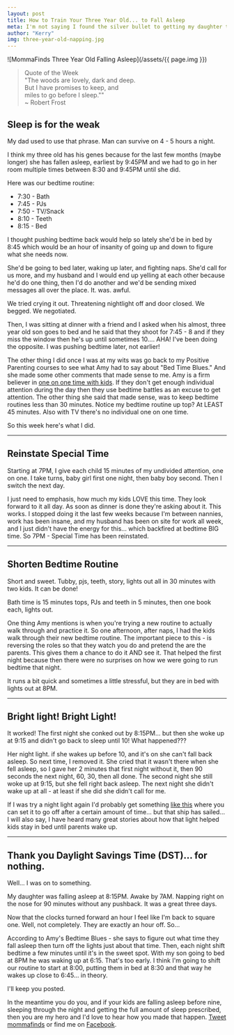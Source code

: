 ```yaml
---
layout: post
title: How to Train Your Three Year Old... to Fall Asleep
meta: I'm not saying I found the silver bullet to getting my daughter to sleep. I just happened to stumble across a few nuances then when placed together helped my daughter fall asleep unaided, before 8:30, and improved a whole host of other challenges at the same time.
author: "Kerry"
img: three-year-old-napping.jpg
---
```


![MommaFinds Three Year Old Falling Asleep](/assets/{{ page.img }})

> Quote of the Week <br> "The woods are lovely, dark and deep.<br>But I have promises to keep, and<br>miles to go before I sleep.""<br>~ Robert Frost

## Sleep is for the weak

My dad used to use that phrase. Man can survive on 4 - 5 hours a night.  

I think my three old has his genes because for the last few months (maybe longer) she has fallen asleep, earliest by 9:45PM and we had to go in her room multiple times between 8:30 and 9:45PM until she did.

Here was our bedtime routine:
+ 7:30 - Bath
+ 7:45 - PJs
+ 7:50 - TV/Snack
+ 8:10 - Teeth
+ 8:15 - Bed

I thought pushing bedtime back would help so lately she'd be in bed by 8:45 which would be an hour of insanity of going up and down to figure what she needs now.

She'd be going to bed later, waking up later, and fighting naps. She'd call for us more, and my husband and I would end up yelling at each other because he'd do one thing, then I'd do another and we'd be sending mixed messages all over the place. It. was. awful.

We tried crying it out. Threatening nightlight off and door closed. We begged. We negotiated.

Then, I was sitting at dinner with a friend and I asked when his almost, three year old son goes to bed and he said that they shoot for 7:45 - 8 and if they miss the window then he's up until sometimes 10.... AHA! I've been doing the opposite. I was pushing bedtime later, not earlier!

The other thing I did once I was at my wits was go back to my Positive Parenting courses to see what Amy had to say about "Bed Time Blues." And she made some other comments that made sense to me. Amy is a firm believer in [one on one time with kids](http://www.mommafinds.com/2019/02/11/special-quiet-time/). If they don't get enough individual attention during the day then they use bedtime battles as an excuse to get attention. The other thing she said that made sense, was to keep bedtime routines less than 30 minutes. Notice my bedtime routine up top? At LEAST 45 minutes. Also with TV there's no individual one on one time. 

So this week here's what I did.

___

## Reinstate Special Time

Starting at 7PM, I give each child 15 minutes of my undivided attention, one on one. I take turns, baby girl first one night, then baby boy second. Then I switch the next day. 

I just need to emphasis, how much my kids LOVE this time. They look forward to it all day. As soon as dinner is done they're asking about it. This works. I stopped doing it the last few weeks because I'm between nannies, work has been insane, and my husband has been on site for work all week, and I just didn't have the energy for this... which backfired at bedtime BIG time. So 7PM - Special Time has been reinstated.

---

## Shorten Bedtime Routine

Short and sweet. Tubby, pjs, teeth, story, lights out all in 30 minutes with two kids. It can be done!

Bath time is 15 minutes tops, PJs and teeth in 5 minutes, then one book each, lights out. 

One thing Amy mentions is when you're trying a new routine to actually walk through and practice it. So one afternoon, after naps, I had the kids walk through their new bedtime routine. The important piece to this - is reversing the roles so that they watch you do and pretend the are the parents. This gives them a chance to do it AND see it. That helped the first night because then there were no surprises on how we were going to run bedtime that night.

It runs a bit quick and sometimes a little stressful, but they are in bed with lights out at 8PM.

---

## Bright light! Bright Light!

It worked! The first night she conked out by 8:15PM... but then she woke up at 9:15 and didn't go back to sleep until 10! What happened??? 

Her night light. if she wakes up before 10, and it's on she can't fall back asleep. So next time, I removed it. She cried that it wasn't there when she fell asleep, so I gave her 2 minutes that first night without it, then 90 seconds the next night, 60, 30, then all done. The second night she still woke up at 9:15, but she fell right back asleep. The next night she didn't wake up at all - at least if she did she didn't call for me.

If I was try a night light again I'd probably get something [like this](https://amzn.to/2F2jFuT) where you can set it to go off after a certain amount of time... but that ship has sailed... I will also say, I have heard many great stories about how that light helped kids stay in bed until parents wake up.

---

## Thank you Daylight Savings Time (DST)... for nothing.

Well... I was on to something.

My daughter was falling asleep at 8:15PM. Awake by 7AM. Napping right on the nose for 90 minutes without any pushback. It was a great three days.

Now that the clocks turned forward an hour I feel like I'm back to square one. Well, not completely. They are exactly an hour off. So...

According to Amy's Bedtime Blues - she says to figure out what time they fall asleep then turn off the lights just about that time. Then, each night shift bedtime a few minutes until it's in the sweet spot. With my son going to bed at 8PM he was waking up at 6:15. That's too early. I think I'm going to shift our routine to start at 8:00, putting them in bed at 8:30 and that way he wakes up close to 6:45... in theory.

I'll keep you posted.

In the meantime you do you, and if your kids are falling asleep before nine, sleeping through the night and getting the full amount of sleep prescribed, then you are my hero and I'd love to hear how you made that happen. [Tweet mommafinds](https://twitter.com/MommaFinds) or find me on [Facebook](https://www.facebook.com/mommafinds/).
